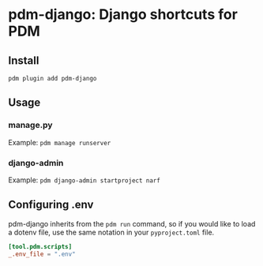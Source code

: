 # pdm-django: Django shortcuts for PDM

## Install

`pdm plugin add pdm-django`

## Usage

### manage.py

Example: `pdm manage runserver`

### django-admin

Example: `pdm django-admin startproject narf`

## Configuring .env

pdm-django inherits from the `pdm run` command, so if you would like to load a dotenv file, use the same notation in your `pyproject.toml` file.

```toml
[tool.pdm.scripts]
_.env_file = ".env"
```

